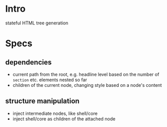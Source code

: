 # Intro

stateful HTML tree generation

# Specs

## dependencies

* current path from the root, e.g. headline level based on the number of `section` etc. elements nested so far
* children of the current node, changing style based on a node's content

## structure manipulation
* inject intermediate nodes, like shell/core
* inject shell/core as children of the attached node
